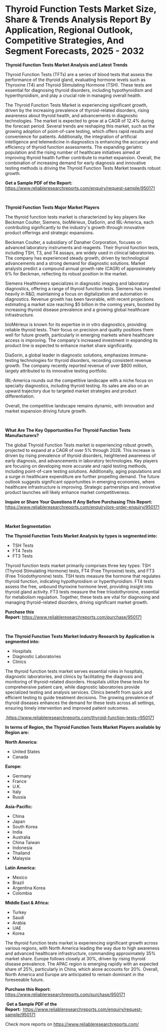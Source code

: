<p><h1>Thyroid Function Tests Market Size, Share & Trends Analysis Report By Application, Regional Outlook, Competitive Strategies, And Segment Forecasts, 2025 - 2032</h1></p><p><strong>Thyroid Function Tests Market Analysis and Latest Trends</strong></p>
<p><p>Thyroid Function Tests (TFTs) are a series of blood tests that assess the performance of the thyroid gland, evaluating hormone levels such as Thyroxine (T4) and Thyroid Stimulating Hormone (TSH). These tests are essential for diagnosing thyroid disorders, including hypothyroidism and hyperthyroidism, and play a crucial role in managing overall health.</p><p>The Thyroid Function Tests Market is experiencing significant growth, driven by the increasing prevalence of thyroid-related disorders, rising awareness about thyroid health, and advancements in diagnostic technologies. The market is expected to grow at a CAGR of 12.4% during the forecast period. Several trends are reshaping this market, such as the growing adoption of point-of-care testing, which offers rapid results and convenience for patients. Additionally, the integration of artificial intelligence and telemedicine in diagnostics is enhancing the accuracy and efficiency of thyroid function assessments. The expanding geriatric population and the rising number of healthcare initiatives aimed at improving thyroid health further contribute to market expansion. Overall, the combination of increasing demand for early diagnosis and innovative testing methods is driving the Thyroid Function Tests Market towards robust growth.</p></p>
<p><strong>Get a Sample PDF of the Report:&nbsp;</strong> <a href="https://www.reliableresearchreports.com/enquiry/request-sample/950171?utm_campaign=3124&utm_medium=2&utm_source=Github&utm_content=ia&utm_term=05032025&utm_id=thyroid-function-tests">https://www.reliableresearchreports.com/enquiry/request-sample/950171</a></p>
<p>&nbsp;</p>
<p><strong>Thyroid Function Tests Major Market Players</strong></p>
<p><p>The thyroid function tests market is characterized by key players like Beckman Coulter, Siemens, bioMérieux, DiaSorin, and IBL-America, each contributing significantly to the industry's growth through innovative product offerings and strategic expansions. </p><p>Beckman Coulter, a subsidiary of Danaher Corporation, focuses on advanced laboratory instruments and reagents. Their thyroid function tests, including TSH, T3, and T4 assays, are widely used in clinical laboratories. The company has experienced steady growth, driven by technological advancements and a strong demand for diagnostic solutions. Market analysts predict a compound annual growth rate (CAGR) of approximately 6% for Beckman, reflecting its robust position in the market.</p><p>Siemens Healthineers specializes in diagnostic imaging and laboratory diagnostics, offering a range of thyroid function tests. Siemens has invested heavily in R&D, maintaining a focus on digitalization and automation in diagnostics. Revenue growth has been favorable, with recent projections estimating a market size reaching $5 billion in the coming years, boosted by increasing thyroid disease prevalence and a growing global healthcare infrastructure.</p><p>bioMérieux is known for its expertise in in vitro diagnostics, providing reliable thyroid tests. Their focus on precision and quality positions them well for future growth, particularly in emerging markets where healthcare access is improving. The company's increased investment in expanding its product line is expected to enhance market share significantly.</p><p>DiaSorin, a global leader in diagnostic solutions, emphasizes immune-testing technologies for thyroid disorders, recording consistent revenue growth. The company recently reported revenue of over $800 million, largely attributed to its innovative testing portfolio.</p><p>IBL-America rounds out the competitive landscape with a niche focus on specialty diagnostics, including thyroid testing. Its sales are also on an upward trajectory due to targeted market strategies and product differentiation. </p><p>Overall, the competitive landscape remains dynamic, with innovation and market expansion driving future growth.</p></p>
<p>&nbsp;</p>
<p><strong>What Are The Key Opportunities For Thyroid Function Tests Manufacturers?</strong></p>
<p><p>The global Thyroid Function Tests market is experiencing robust growth, projected to expand at a CAGR of over 5% through 2028. This increase is driven by rising prevalence of thyroid disorders, heightened awareness of early diagnosis, and advancements in laboratory technologies. Key players are focusing on developing more accurate and rapid testing methods, including point-of-care testing solutions. Additionally, aging populations and a surge in healthcare expenditure are further propelling demand. The future outlook suggests significant opportunities in emerging economies, where healthcare infrastructure is improving. Strategic partnerships and innovative product launches will likely enhance market competitiveness.</p></p>
<p><strong>Inquire or Share Your Questions If Any Before Purchasing This Report:</strong> <a href="https://www.reliableresearchreports.com/enquiry/pre-order-enquiry/950171?utm_campaign=3124&utm_medium=2&utm_source=Github&utm_content=ia&utm_term=05032025&utm_id=thyroid-function-tests">https://www.reliableresearchreports.com/enquiry/pre-order-enquiry/950171</a></p>
<p>&nbsp;</p>
<p><strong>Market Segmentation</strong></p>
<p><strong>The Thyroid Function Tests Market Analysis by types is segmented into:</strong></p>
<p><ul><li>TSH Tests</li><li>FT4 Tests</li><li>FT3 Tests</li></ul></p>
<p><p>Thyroid function tests market primarily comprises three key types: TSH (Thyroid Stimulating Hormone) tests, FT4 (Free Thyroxine) tests, and FT3 (Free Triiodothyronine) tests. TSH tests measure the hormone that regulates thyroid function, indicating hypothyroidism or hyperthyroidism. FT4 tests assess the free, unbound thyroxine hormone level, providing insight into thyroid gland activity. FT3 tests measure the free triiodothyronine, essential for metabolism regulation. Together, these tests are vital for diagnosing and managing thyroid-related disorders, driving significant market growth.</p></p>
<p><strong>Purchase this Report:&nbsp;</strong><a href="https://www.reliableresearchreports.com/purchase/950171?utm_campaign=3124&utm_medium=2&utm_source=Github&utm_content=ia&utm_term=05032025&utm_id=thyroid-function-tests">https://www.reliableresearchreports.com/purchase/950171</a></p>
<p>&nbsp;</p>
<p><strong>The Thyroid Function Tests Market Industry Research by Application is segmented into:</strong></p>
<p><ul><li>Hospitals</li><li>Diagnostic Laboratories</li><li>Clinics</li></ul></p>
<p><p>The thyroid function tests market serves essential roles in hospitals, diagnostic laboratories, and clinics by facilitating the diagnosis and monitoring of thyroid-related disorders. Hospitals utilize these tests for comprehensive patient care, while diagnostic laboratories provide specialized testing and analysis services. Clinics benefit from quick and efficient testing to guide treatment decisions. The growing prevalence of thyroid diseases enhances the demand for these tests across all settings, ensuring timely intervention and improved patient outcomes.</p></p>
<p><a href="https://www.reliableresearchreports.com/thyroid-function-tests-r950171?utm_campaign=3124&utm_medium=2&utm_source=Github&utm_content=ia&utm_term=05032025&utm_id=thyroid-function-tests">&nbsp;https://www.reliableresearchreports.com/thyroid-function-tests-r950171</a></p>
<p><strong>In terms of Region, the Thyroid Function Tests Market Players available by Region are:</strong></p>
<p>
    <p> <strong> North America: </strong>
        <ul>
            <li>United States</li>
            <li>Canada</li>
        </ul>
        </p> 
    <p> <strong> Europe: </strong>
        <ul>
            <li>Germany</li>
            <li>France</li>
            <li>U.K.</li>
            <li>Italy</li>
            <li>Russia</li>
        </ul>
        </p> 
    <p> <strong> Asia-Pacific: </strong>
        <ul>
            <li>China</li>
            <li>Japan</li>
            <li>South Korea</li>
            <li>India</li>
            <li>Australia</li>
            <li>China Taiwan</li>
            <li>Indonesia</li>
            <li>Thailand</li>
            <li>Malaysia</li>
        </ul>
        </p> 
    <p> <strong> Latin America: </strong>
        <ul>
            <li>Mexico</li>
            <li>Brazil</li>
            <li>Argentina Korea</li>
            <li>Colombia</li>
        </ul>
        </p> 
    <p> <strong> Middle East & Africa: </strong>
        <ul>
            <li>Turkey</li>
            <li>Saudi</li>
            <li>Arabia</li>
            <li>UAE</li>
            <li>Korea</li>
        </ul>
    </p>
    </p>
<p><p>The thyroid function tests market is experiencing significant growth across various regions, with North America leading the way due to high awareness and advanced healthcare infrastructure, commanding approximately 35% market share. Europe follows closely at 30%, driven by rising thyroid disease prevalence. The APAC region is emerging rapidly with an expected share of 25%, particularly in China, which alone accounts for 20%. Overall, North America and Europe are anticipated to remain dominant in the foreseeable future.</p></p>
<p><strong>Purchase this Report: </strong><a href="https://www.reliableresearchreports.com/purchase/950171?utm_campaign=3124&utm_medium=2&utm_source=Github&utm_content=ia&utm_term=05032025&utm_id=thyroid-function-tests">https://www.reliableresearchreports.com/purchase/950171</a></p>
<p>&nbsp;<strong>Get a Sample PDF of the Report:&nbsp;&nbsp;</strong><a href="https://www.reliableresearchreports.com/enquiry/request-sample/950171?utm_campaign=3124&utm_medium=2&utm_source=Github&utm_content=ia&utm_term=05032025&utm_id=thyroid-function-tests">https://www.reliableresearchreports.com/enquiry/request-sample/950171</a></p>
<p><strong></strong></p>
<p>Check more reports on <a href="https://www.reliableresearchreports.com/?utm_campaign=3124&utm_medium=2&utm_source=Github&utm_content=ia&utm_term=05032025&utm_id=thyroid-function-tests">https://www.reliableresearchreports.com/</a></p>